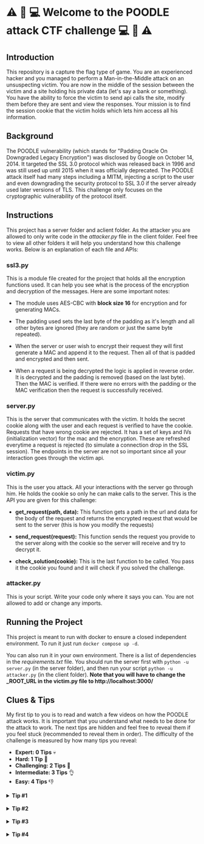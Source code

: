 # :warning: :poodle: :computer: Welcome to the POODLE attack CTF challenge :computer: :poodle: :warning:

## Introduction

This repository is a capture the flag type of game. You are an experienced hacker and you managed to perform a Man-in-the-Middle attack on an unsuspecting victim. You are now in the middle of the session between the victim and a site holding his private data (let's say a bank or something). You have the ability to force the victim to send api calls the site, modify them before they are sent and view the responses. Your mission is to find the session cookie that the victim holds which lets him access all his information.

## Background

The POODLE vulnerability (which stands for "Padding Oracle On Downgraded Legacy Encryption") was disclosed by Google on October 14, 2014. It targeted the SSL 3.0 protocol which was released back in 1996 and was still used up until 2015 when it was officially deprecated. The POODLE attack itself had many steps including a MITM, injecting a script to the user and even downgrading the security protocol to SSL 3.0 if the server already used later versions of TLS. This challenge only focuses on the cryptographic vulnerability of the protocol itself.

## Instructions

This project has a server folder and aclient folder. As the attacker you are allowed to only write code in the *attacker.py* file in the client folder. Feel free to view all other folders it will help you understand how this challenge works. Below is an explanation of each file and APIs:

### ssl3.py

This is a module file created for the project that holds all the encryption functions used. It can help you see what is the process of the encryption and decryption of the messages. Here are some important notes: 
- The module uses AES-CBC with **block size 16** for encryption and for generating MACs. 

- The padding used sets the last byte of the padding as it's length and all other bytes are ignored (they are random or just the same byte repeated).

- When the server or user wish to encrypt their request they will first generate a MAC and append it to the request. Then all of that is padded and encrypted and then sent.

- When a request is being decrypted the logic is applied in reverse order. It is decrypted and the padding is removed (based on the last byte). Then the MAC is verified. If there were no errors with the padding or the MAC verification then the request is successfully received.

### server.py

This is the server that communicates with the victim. It holds the secret cookie along with the user and each request is verified to have the cookie. Requests that have wrong cookie are rejected. It has a set of keys and IVs (initialization vector) for the mac and the encryption. These are refreshed everytime a request is rejected (to simulate a connection drop in the SSL session). The endpoints in the server are not so important since all your interaction goes through the victim api.

### victim.py

This is the user you attack. All your interactions with the server go through him. He holds the cookie so only he can make calls to the server. This is the API you are given for this challenge:

- **get_request(path, data):** This function gets a path in the url and data for the body of the request and returns the encrypted request that would be sent to the server (this is how you modify the requests)

- **send_request(request):** This function sends the request you provide to the server along with the cookie so the server will receive and try to decrypt it.

- **check_solution(cookie):** This is the last function to be called. You pass it the cookie you found and it will check if you solved the challenge.

### attacker.py

This is your script. Write your code only where it says you can. You are not allowed to add or change any imports.


## Running the Project

This project is meant to run with docker to ensure a closed independent environment. To run it just run `docker compose up -d`.

You can also run it in your own environment. There is a list of dependencies in the *requirements.txt* file. You should run the server first with `python -u server.py` (in the server folder), and then run your script `python -u attacker.py` (in the client folder). **Note that you will have to change the _ROOT_URL in the victim.py file to http://localhost:3000/**

## Clues & Tips

My first tip to you is to read and watch a few videos on how the POODLE attack works. It is important that you understand what needs to be done for the attack to work. The next tips are hidden and feel free to reveal them if you feel stuck (recommended to reveal them in order).
The difficulty of the challenge is measured by how many tips you reveal:

- **Expert: 0 Tips** :skull:
- **Hard: 1 Tip** :crown:
- **Challenging: 2 Tips** :muscle: 
- **Intermediate: 3 Tips** :ok_hand:
- **Easy: 4 Tips** :-1:

<details style='font-weight: bold'> 
  <summary>Tip #1</summary>
   Find a way to use the fact that the last byte of the padding is not random. You can even control it.   
</details><br>

<details style='font-weight: bold'> 
  <summary>Tip #2</summary>
   You need to create a situation where you have a full block of padding when your request is sent. 
</details><br>

<details style='font-weight: bold'> 
  <summary>Tip #3</summary>
   You can see when does the server accept or refuse the request the victim sends. This can help you understand if your modified request fits the encryption protocol used. 
</details><br>

<details style='font-weight: bold'> 
  <summary>Tip #4</summary>
   Placing a block of the request as the last block of padding before the request is sent can give you specific information about the last byte of the block if the server accepts.
</details><br>

